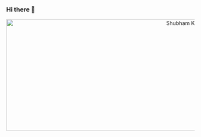 ### Hi there 👋

<p align="center">
  <img src="https://github.com/Shubhamindev/Shubhamindev/blob/main/Shubham%20kumar.png" alt="Shubham Kumar Banner" height="300" width="1000">
</p>
